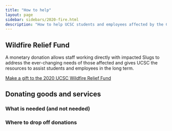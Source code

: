 ```yaml
---
title: "How to help"
layout: page 
sidebar: sidebars/2020-fire.html
description: "How to help UCSC students and employees affected by the CZU Lightning Complex fire"
---
```


<section class="tachyons">

## Wildfire Relief Fund

A monetary donation allows staff working directly with impacted Slugs to address the ever-changing needs of those affected and gives UCSC the resources to assist students and employees in the long term.

[Make a gift to the 2020 UCSC Wildfire Relief Fund](https://2020wildfirerelief.ucsc.edu/?cfpage=project&project_id=36384&t=1598299186)

## Donating goods and services

### What is needed (and not needed)

### Where to drop off donations

</section>
